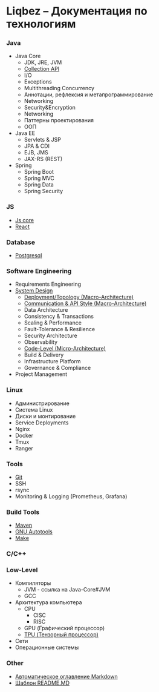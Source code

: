 # Liqbez – Документация по технологиям

### Java

- Java Core
    - JDK, JRE, JVM
    - [Collection API](/docs/java/java-core/collection-api.md)
    - I/O
    - Exceptions
    - Multithreading Concurrency
    - Аннотации, рефлексия и метапрограммирование
    - Networking
    - Security&Encryption
    - Networking
    - Паттерны проектирования
    - ООП
- Java EE
    - Servlets & JSP
    - JPA & CDI
    - EJB, JMS
    - JAX-RS (REST)
- Spring
    - Spring Boot
    - Spring MVC
    - Spring Data
    - Spring Security

### JS

- [Js core](./docs/js/java-script.md)
- [React](./docs/js/react.md)

### Database

- [Postgresql](./docs/database/postgresql.md)

### Software Engineering

- Requirements Engineering
- [System Design](./docs/software-engineering/system-design/system-design.md)
    - [Deployment/Topology (Macro-Architecture)](./docs/software-engineering/system-design/macro-deployment-architecture.md)
    - [Communication & API Style (Macro-Architecture)](./docs/software-engineering/system-design/macro-communication-api-style-architecture.md)
    - Data Architecture
    - Consistency & Transactions
    - Scaling & Performance
    - Fault-Tolerance & Resilience
    - Security Architecture
    - Observability
    - [Code-Level (Micro-Architecture)](./docs/software-engineering/system-design/micro-code-architecture.md)
    - Build & Delivery
    - Infrastructure Platform
    - Governance & Compliance
- Project Management

### Linux

- Администрирование
- Система Linux
- Диски и монтирование
- Service Deployments
- Nginx
- Docker
- Tmux
- Ranger

### Tools

- [Git](docs/tools/git.md)
- SSH
- rsync
- Monitoring & Logging (Prometheus, Grafana)

### Build Tools

- [Maven](./docs/build-tools/make-build.md)
- [GNU Autotools](./docs/build-tools/gnu-autotools.md)
- [Make](./docs/build-tools/make-build.md)

### С/С++

### Low-Level

- Компиляторы
    - JVM - ссылка на Java-Core#JVM
    - GCC
- Архитектура компьютера
    - CPU
        - CISC
        - RISC
    - GPU (Графический процессор)
    - [TPU (Тензорный процессор)](docs/low-level/computer-architecture/tpu.md)
- Сети
- Операционные системы

### Other

- [Автоматическое оглавление Markdown](./docs/other/md-auto-contents-table.md)
- [Шаблон README.MD](./docs/other/readme-sample.md)